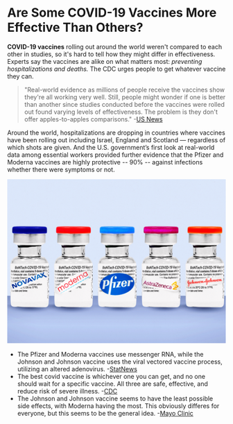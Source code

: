 # Are Some COVID-19 Vaccines More Effective Than Others?

**COVID-19 vaccines** rolling out around the world weren't compared to each other in studies, so it's hard to tell how they might differ in effectiveness. Experts say the vaccines are alike on what matters most: _preventing hospitalizations and deaths._ The CDC urges people to get whatever vaccine they can.

> "Real-world evidence as millions of people receive the vaccines show they're all working very well. Still, people might wonder if one is better than another since studies conducted before the vaccines were rolled out found varying levels of effectiveness. The problem is they don't offer apples-to-apples comparisons." -[US News](https://www.usnews.com/news/health-news/articles/2021-04-08/are-some-covid-19-vaccines-more-effective-than-others)

Around the world, hospitalizations are dropping in countries where vaccines have been rolling out including Israel, England and Scotland — regardless of which shots are given. And the U.S. government’s first look at real-world data among essential workers provided further evidence that the Pfizer and Moderna vaccines are highly protective -- 90% -- against infections whether there were symptoms or not.

 ![Different Vaccines](imgs/vaccines.png) 
 
- The Pfizer and Moderna vaccines use messenger RNA, while the Johnson and Johnson vaccine uses the viral vectored vaccine process, utilizing an altered adenovirus. -[StatNews](https://www.statnews.com/2021/02/02/comparing-the-covid-19-vaccines-developed-by-pfizer-moderna-and-johnson-johnson/) 
- The best covid vaccine is whichever one you can get, and no one should wait for a specific vaccine. All three are safe, effective, and reduce risk of severe illness. -[CDC](https://www.cdc.gov/coronavirus/2019-ncov/vaccines/different-vaccines.html) 
- The Johnson and Johnson vaccine seems to have the least possible side effects, with Moderna having the most. This obviously differes for everyone, but this seems to be the general idea. -[Mayo Clinic](https://www.mayoclinic.org/coronavirus-covid-19/vaccine/comparing-vaccines)